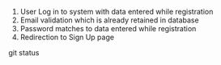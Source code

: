 1. User Log in to system with data entered while registration
2. Email validation which is already retained in database
3. Password matches to data entered while registration
4. Redirection to Sign Up page 

git status
